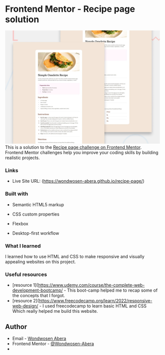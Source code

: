 # Frontend Mentor - Recipe page solution
![Design preview for the Recipe page coding challenge](./design/desktop-preview.jpg)
This is a solution to the [Recipe page challenge on Frontend Mentor](https://www.frontendmentor.io/challenges/recipe-page-KiTsR8QQKm). Frontend Mentor challenges help you improve your coding skills by building realistic projects. 

### Links

- Live Site URL: (https://wondwosen-abera.github.io/recipe-page/)



### Built with

- Semantic HTML5 markup
- CSS custom properties
- Flexbox

- Desktop-first workflow



### What I learned
I learned how to use HTML and CSS to make responsive and visually appealing websites on this project.



### Useful resources

- [resource 1](https://www.udemy.com/course/the-complete-web-development-bootcamp/ - This boot-camp helped me to recap some of the concepts that I forgot. 
- [resource 2](https://www.freecodecamp.org/learn/2022/responsive-web-design/ - I used freecodecamp to learn basic HTML and CSS Which really helped me build this website.



## Author

- Email - [Wondwosen Abera](4wendelib@gmail.com)
- Frontend Mentor - [@Wondwosen-Abera](https://www.frontendmentor.io/profile/Wondwosen-Abera)
-


